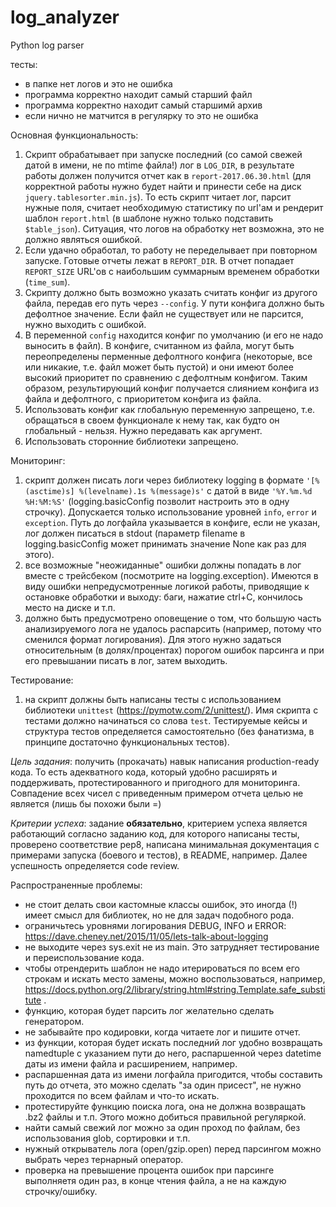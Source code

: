 # log_analyzer
Python log parser

тесты:
  - в папке нет логов и это не ошибка
  - программа корректно находит самый старший файл
  - программа корректно находит самый старшимй архив
  - если нично не матчится  в регулярку то это не ошибка
  
Основная функциональность:
1. Скрипт обрабатывает при запуске последний (со самой свежей датой в имени, не по mtime файла!) лог в `LOG_DIR`, в результате работы должен получится отчет как в `report-2017.06.30.html` (для корректной работы нужно будет найти и принести себе на диск `jquery.tablesorter.min.js`). То есть скрипт читает лог, парсит нужные поля, считает необходимую статистику по url'ам и рендерит шаблон `report.html` (в шаблоне нужно только подставить `$table_json`). Ситуация, что логов на обработку нет возможна, это не должно являться ошибкой.
2. Если удачно обработал, то работу не переделывает при повторном запуске. Готовые отчеты лежат в `REPORT_DIR`. В отчет попадает `REPORT_SIZE` URL'ов с наибольшим суммарным временем обработки (`time_sum`).
3. Скрипту должно быть возможно указать считать конфиг из другого файла, передав его путь через `--config`. У пути конфига должно быть дефолтное значение. Если файл не существует или не парсится, нужно выходить с ошибкой.
4. В переменной `config` находится конфиг по умолчанию (и его не надо выносить в файл). В конфиге, считанном из файла, могут быть переопределены перменные дефолтного конфига (некоторые, все или никакие, т.е. файл может быть пустой) и они имеют более высокий приоритет по сравнению с дефолтным конфигом. Таким образом, результирующий конфиг получается слиянием конфига из файла и дефолтного, с приоритетом конфига из файла.
5. Использовать конфиг как глобальную переменную запрещено, т.е. обращаться в своем функционале к нему так, как будто он глобальный - нельзя. Нужно передавать как аргумент.
6. Использовать сторонние библиотеки запрещено.

Мониторинг:
1. скрипт должен писать логи через библиотеку logging в формате `'[%(asctime)s] %(levelname).1s %(message)s'` c датой в виде `'%Y.%m.%d %H:%M:%S'` (logging.basicConfig позволит настроить это в одну строчку). Допускается только использование уровней `info`, `error` и `exception`. Путь до логфайла указывается в конфиге, если не указан, лог должен писаться в stdout (параметр filename в logging.basicConfig может принимать значение None как раз для этого).
2. все возможные "неожиданные" ошибки должны попадать в лог вместе с трейсбеком (посмотрите на logging.exception). Имеются в виду ошибки непредусмотренные логикой работы, приводящие к остановке обработки и выходу: баги, нажатие ctrl+C, кончилось место на диске и т.п.
3. должно быть предусмотрено оповещение о том, что большую часть анализируемого лога не удалось распарсить (например, потому что сменился формат логирования). Для этого нужно задаться относительным (в долях/процентах) порогом ошибок парсинга и при его превышании писать в лог, затем выходить.

Тестирование:
1. на скрипт должны быть написаны тесты с использованием библиотеки `unittest` (https://pymotw.com/2/unittest/). Имя скрипта с тестами должно начинаться со слова `test`. Тестируемые кейсы и структура тестов определяется самостоятельно (без фанатизма, в принципе достаточно функциональных тестов).

*Цель задания*: получить (прокачать) навык написания production-ready кода. То есть адекватного кода, который удобно расширять и поддерживать, протестированного и пригодного для мониторинга. Совпадение всех чисел с приведенным примером отчета целью не является (лишь бы похожи были =)

*Критерии успеха*: задание __обязательно__, критерием успеха является работающий согласно заданию код, для которого написаны тесты, проверено соответствие pep8, написана минимальная документация с примерами запуска (боевого и тестов), в README, например. Далее успешность определяется code review.

Распространенные проблемы:
* не стоит делать свои кастомные классы ошибок, это иногда (!) имеет смысл для библиотек, но не для задач подобного рода.
* ограничьтесь уровнями логирования DEBUG, INFO и ERROR: https://dave.cheney.net/2015/11/05/lets-talk-about-logging
* не выходите через sys.exit не из main. Это затрудняет тестирование и переиспользование кода.
* чтобы отрендерить шаблон не надо итерироваться по всем его строкам и искать место замены, можно воспользоваться, например, https://docs.python.org/2/library/string.html#string.Template.safe_substitute .
* функцию, которая будет парсить лог желательно сделать генератором.
* не забывайте про кодировки, когда читаете лог и пишите отчет.
* из функции, которая будет искать последний лог удобно возвращать namedtuple с указанием пути до него, распаршенной через datetime даты из имени файла и расширением, например.
* распаршенная дата из имени логфайла пригодится, чтобы составить путь до отчета, это можно сделать "за один присест", не нужно проходится по всем файлам и что-то искать.
* протестируйте функцию поиска лога, она не должна возвращать .bz2 файлы и т.п. Этого можно добиться правильной регуляркой.
* найти самый свежий лог можно за один проход по файлам, без использования glob, сортировки и т.п.
* нужный открыватель лога (open/gzip.open) перед парсингом можно выбрать через тернарный оператор.
* проверка на превышение процента ошибок при парсинге выполняетя один раз, в конце чтения файла, а не на каждую строчку/ошибку.
